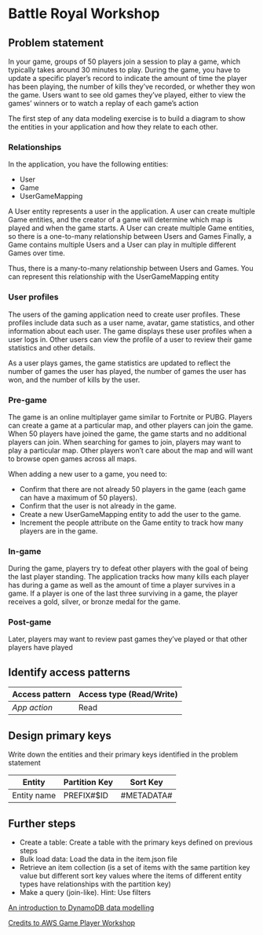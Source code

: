# Battle Royal Workshop

## Problem statement

In your game, groups of 50 players join a session to play a game, which typically takes around 30 minutes to play. During the game, you have to update a specific player’s record to indicate the amount of time the player has been playing, the number of kills they’ve recorded, or whether they won the game. Users want to see old games they’ve played, either to view the games’ winners or to watch a replay of each game’s action

The first step of any data modeling exercise is to build a diagram to show the entities in your application and how they relate to each other.

### Relationships

In the application, you have the following entities:

- User
- Game
- UserGameMapping

A User entity represents a user in the application. A user can create multiple Game entities, and the creator of a game will determine which map is played and when the game starts. A User can create multiple Game entities, so there is a one-to-many relationship between Users and Games
Finally, a Game contains multiple Users and a User can play in multiple different Games over time.

Thus, there is a many-to-many relationship between Users and Games. You can represent this relationship with the UserGameMapping entity

### User profiles

The users of the gaming application need to create user profiles. These profiles include data such as a user name, avatar, game statistics, and other information about each user. The game displays these user profiles when a user logs in. Other users can view the profile of a user to review their game statistics and other details.

As a user plays games, the game statistics are updated to reflect the number of games the user has played, the number of games the user has won, and the number of kills by the user.


### Pre-game

The game is an online multiplayer game similar to Fortnite or PUBG. Players can create a game at a particular map, and other players can join the game. When 50 players have joined the game, the game starts and no additional players can join.
When searching for games to join, players may want to play a particular map. Other players won’t care about the map and will want to browse open games across all maps.

When adding a new user to a game, you need to:

- Confirm that there are not already 50 players in the game (each game can have a maximum of 50 players).
- Confirm that the user is not already in the game.
- Create a new UserGameMapping entity to add the user to the game.
- Increment the people attribute on the Game entity to track how many players are in the game.


### In-game

During the game, players try to defeat other players with the goal of being the last player standing. The application tracks how many kills each player has during a game as well as the amount of time a player survives in a game. If a player is one of the last three surviving in a game, the player receives a gold, silver, or bronze medal for the game.

### Post-game

Later, players may want to review past games they’ve played or that other players have played

## Identify access patterns

| Access pattern | Access type (Read/Write) |
|----------------|-------------------------|
| _App action_   | Read                    |


## Design primary keys

Write down the entities and their primary keys identified in the problem statement 

| Entity          | Partition Key | Sort Key   |
|-----------------|---------------|------------|
| Entity name     | PREFIX#$ID    | #METADATA# |

## Further steps

- Create a table: Create a table with the primary keys defined on previous steps
- Bulk load data: Load the data in the item.json file
- Retrieve an item collection (is a set of items with the same partition key value but different sort key values where the items of different entity types have relationships with the partition key)
- Make a query (join-like). Hint: Use filters


[An introduction to DynamoDB data modelling](https://blog.theodo.com/2021/04/introduction-to-dynamo-db-modeling/)

[Credits to AWS Game Player Workshop](https://amazon-dynamodb-labs.workshop.aws/game-player-data.html)

